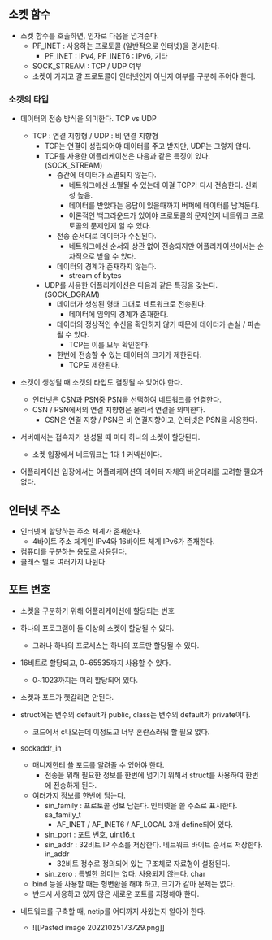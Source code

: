 ```toc
```


## 소켓 함수
- 소켓 함수를 호출하면, 인자로 다음을 넘겨준다.
	- PF_INET : 사용하는 프로토콜 (일반적으로 인터넷)을 명시한다.
		- PF_INET : IPv4, PF_INET6 : IPv6, 기타
	- SOCK_STREAM : TCP / UDP 여부
	- 소켓이 가지고 갈 프로토콜이 인터넷인지 아닌지 여부를 구분해 주어야 한다.

### 소켓의 타입
- 데이터의 전송 방식을 의미한다. TCP vs UDP
	- TCP : 연결 지향형 / UDP : 비 연결 지향형
		- TCP는 연결이 성립되어야 데이터를 주고 받지만, UDP는 그렇지 않다.
		- TCP를 사용한 어플리케이션은 다음과 같은 특징이 있다. (SOCK_STREAM)
			- 중간에 데이터가 소멸되지 않는다. 
				- 네트워크에선 소멸될 수 있는데 이걸 TCP가 다시 전송한다. 신뢰성 높음.
				- 데이터를 받았다는 응답이 있을때까지 버퍼에 데이터를 남겨둔다.
				- 이론적인 백그라운드가 있어야 프로토콜의 문제인지 네트워크 프로토콜의 문제인지 알 수 있다.
			- 전송 순서대로 데이터가 수신된다.
				- 네트워크에선 순서와 상관 없이 전송되지만 어플리케이션에서는 순차적으로 받을 수 있다.
			- 데이터의 경계가 존재하지 않는다.
				- stream of bytes
		- UDP를 사용한 어플리케이션은 다음과 같은 특징을 갖는다. (SOCK_DGRAM)
			- 데이터가 생성된 형태 그대로 네트워크로 전송된다.
				- 데이터에 임의의 경계가 존재한다.
			- 데이터의 정상적인 수신을 확인하지 않기 때문에 데이터가 손실 / 파손 될 수 있다.
				- TCP는 이를 모두 확인한다.
			- 한번에 전송할 수 있는 데이터의 크기가 제한된다.
				- TCP도 제한된다.
	
- 소켓이 생성될 때 소켓의 타입도 결정될 수 있어야 한다.
	- 인터넷은 CSN과 PSN중 PSN을 선택하여 네트워크를 연결한다.
	- CSN / PSN에서의 연결 지향형은 물리적 연결을 의미한다.
		- CSN은 연결 지향 / PSN은 비 연결지향이고, 인터넷은 PSN을 사용한다.

- 서버에서는 접속자가 생성될 때 마다 하나의 소켓이 할당된다.
	- 소켓 입장에서 네트워크는 1대 1 커넥션이다.
- 어플리케이션 입장에서는 어플리케이션의 데이터 자체의 바운더리를 고려할 필요가 없다.

## 인터넷 주소
- 인터넷에 할당하는 주소 체계가 존재한다.
	- 4바이트 주소 체계인 IPv4와 16바이트 체계 IPv6가 존재한다.
- 컴퓨터를 구분하는 용도로 사용된다.
- 클래스 별로 여러가지 나뉜다.

## 포트 번호
- 소켓을 구분하기 위해 어플리케이션에 할당되는 번호
- 하나의 프로그램이 둘 이상의 소켓이 할당될 수 있다.
	- 그러나 하나의 프로세스는 하나의 포트만 할당될 수 있다.
- 16비트로 할당되고, 0~65535까지 사용할 수 있다.
	- 0~1023까지는 미리 할당되어 있다.
- 소켓과 포트가 헷갈리면 안된다.

- struct에는 변수의 default가 public, class는 변수의 default가 private이다.
	- 코드에서 c나오는데 이정도고 너무 혼란스러워 할 필요 없다.
- sockaddr_in
	- 매니저한테 쓸 포트를 알려줄 수 있어야 한다.
		- 전송을 위해 필요한 정보를 한번에 넘기기 위해서 struct를 사용하여 한번에 전송하게 된다.
	- 여러가지 정보를 한번에 담는다.
		- sin_family : 프로토콜 정보 담는다. 인터넷을 쓸 주소로 표시한다. sa_family_t
			- AF_INET / AF_INET6 / AF_LOCAL 3개 define되어 있다.
		- sin_port : 포트 번호, uint16_t
		- sin_addr : 32비트 IP 주소를 저장한다. 네트워크 바이트 순서로 저장한다. in_addr
			- 32비트 정수로 정의되어 있는 구조체로 자료형이 설정된다.
		- sin_zero : 특별한 의미는 없다. 사용되지 않는다. char
	- bind 등을 사용할 때는 형변환을 해야 하고, 크기가 같아 문제는 없다.
	- 반드시 사용하고 있지 않은 새로운 포트를 지정해야 한다.
- 네트워크를 구축할 때, netip를 어디까지 사왔는지 알아야 한다.
	- ![[Pasted image 20221025173729.png]]